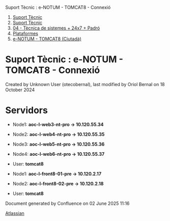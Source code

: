Suport Tècnic : e-NOTUM - TOMCAT8 - Connexió  

1.  [Suport Tècnic](index.md)
2.  [Suport Tècnic](13893782.md)
3.  [04 - Tècnica de sistemes + 24x7 + Padró](26313202.md)
4.  [Plataformes](Plataformes_41520520.md)
5.  [e-NOTUM - TOMCAT8 (Ciutadà)](41520731.md)

Suport Tècnic : e-NOTUM - TOMCAT8 - Connexió
============================================

Created by Unknown User (otecobernal), last modified by Oriol Bernal on 18 October 2024

Servidors 
==========

*   Node1: **aoc-l-web3-nt-pro → 10.120.55.34 [](https://pam.aoc.cat/SecretServer/app/#/secrets/4441/general)** 
    
*   Node2: **aoc-l-web4-nt-pro → 10.120.55.35 [](https://pam.aoc.cat/SecretServer/app/#/secrets/4442/general)** 
*   Node3: **aoc-l-web5-nt-pro → 10.120.55.36 [](https://pam.aoc.cat/SecretServer/app/#/secrets/4445/general)** 
*   Node4: **aoc-l-web6-nt-pro → 10.120.55.37 [](https://pam.aoc.cat/SecretServer/app/#/secrets/4447/general)** 
*   User: **tomcat8**

*   Node1: **aoc-l-front8-01-pre → 10.120.2.17 [](https://pam.aoc.cat/SecretServer/app/#/secrets/4605/general)** 
    
*   Node2: **aoc-l-front8-02-pre → 10.120.2.18 [](https://pam.aoc.cat/SecretServer/app/#/secrets/4606/general)** 
*   User: **tomcat8**

Document generated by Confluence on 02 June 2025 11:16

[Atlassian](http://www.atlassian.com/)